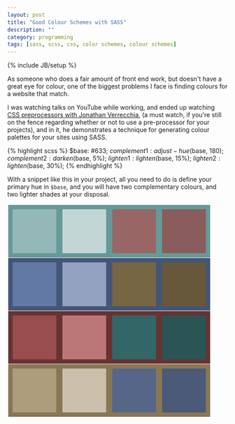 ```yaml
---
layout: post
title: "Good Colour Schemes with SASS"
description: ""
category: programming
tags: [sass, scss, css, color schemes, colour schemes]
---
```

{% include JB/setup %}

As someone who does a fair amount of front end work, but doesn't have a great eye for colour, one of the biggest problems I face is finding colours for a website that match.

I was watching talks on YouTube while working, and ended up watching [CSS preprocessors with Jonathan Verrecchia](http://www.youtube.com/watch?feature=player_embedded&v=FlW2vvl0yvo), (a must watch, if you're still on the fence regarding whether or not to use a pre-processor for your projects), and in it, he demonstrates a technique for generating colour palettes for your sites using SASS.

{% highlight scss %}
$base: #633;
$complement1: adjust-hue($base, 180);
$complement2: darken($base, 5%);
$lighten1: lighten($base, 15%);
$lighten2: lighten($base, 30%);
{% endhighlight %}

With a snippet like this in your project, all you need to do is define your primary hue in `$base`, and you will have two complementary colours, and two lighter shades at your disposal.

<img src="/images/swatches/swatches.png">